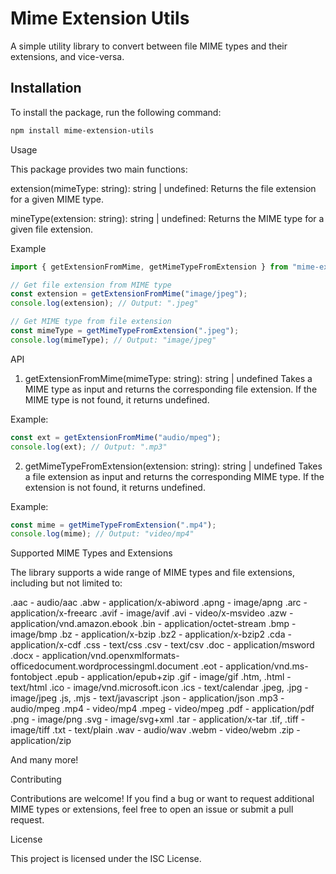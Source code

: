 # Mime Extension Utils

A simple utility library to convert between file MIME types and their extensions, and vice-versa.

## Installation

To install the package, run the following command:

```bash
npm install mime-extension-utils

```

Usage

This package provides two main functions:

extension(mimeType: string): string | undefined: Returns the file extension for a given MIME type.

mineType(extension: string): string | undefined: Returns the MIME type for a given file extension.

Example

```typescript
import { getExtensionFromMime, getMimeTypeFromExtension } from "mime-extension-utils";

// Get file extension from MIME type
const extension = getExtensionFromMime("image/jpeg");
console.log(extension); // Output: ".jpeg"

// Get MIME type from file extension
const mimeType = getMimeTypeFromExtension(".jpeg");
console.log(mimeType); // Output: "image/jpeg"
```

API

1. getExtensionFromMime(mimeType: string): string | undefined
   Takes a MIME type as input and returns the corresponding file extension. If the MIME type is not found, it returns undefined.

Example:

```typescript
const ext = getExtensionFromMime("audio/mpeg");
console.log(ext); // Output: ".mp3"
```

2. getMimeTypeFromExtension(extension: string): string | undefined
   Takes a file extension as input and returns the corresponding MIME type. If the extension is not found, it returns undefined.

Example:

```typescript
const mime = getMimeTypeFromExtension(".mp4");
console.log(mime); // Output: "video/mp4"
```

Supported MIME Types and Extensions

The library supports a wide range of MIME types and file extensions, including but not limited to:

.aac - audio/aac
.abw - application/x-abiword
.apng - image/apng
.arc - application/x-freearc
.avif - image/avif
.avi - video/x-msvideo
.azw - application/vnd.amazon.ebook
.bin - application/octet-stream
.bmp - image/bmp
.bz - application/x-bzip
.bz2 - application/x-bzip2
.cda - application/x-cdf
.css - text/css
.csv - text/csv
.doc - application/msword
.docx - application/vnd.openxmlformats-officedocument.wordprocessingml.document
.eot - application/vnd.ms-fontobject
.epub - application/epub+zip
.gif - image/gif
.htm, .html - text/html
.ico - image/vnd.microsoft.icon
.ics - text/calendar
.jpeg, .jpg - image/jpeg
.js, .mjs - text/javascript
.json - application/json
.mp3 - audio/mpeg
.mp4 - video/mp4
.mpeg - video/mpeg
.pdf - application/pdf
.png - image/png
.svg - image/svg+xml
.tar - application/x-tar
.tif, .tiff - image/tiff
.txt - text/plain
.wav - audio/wav
.webm - video/webm
.zip - application/zip

And many more!

Contributing

Contributions are welcome! If you find a bug or want to request additional MIME types or extensions, feel free to open an issue or submit a pull request.

License

This project is licensed under the ISC License.
